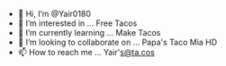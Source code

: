 - 👋 Hi, I’m @Yair0180
- 👀 I’m interested in ... Free Tacos
- 🌱 I’m currently learning ... Make Tacos
- 💞️ I’m looking to collaborate on ... Papa's Taco Mia HD
- 📫 How to reach me ... Yair's@ta.cos

<!---
Yair0180/Yair0180 is a ✨ special ✨ repository because its `README.md` (this file) appears on your GitHub profile.
You can click the Preview link to take a look at your changes.
--->
